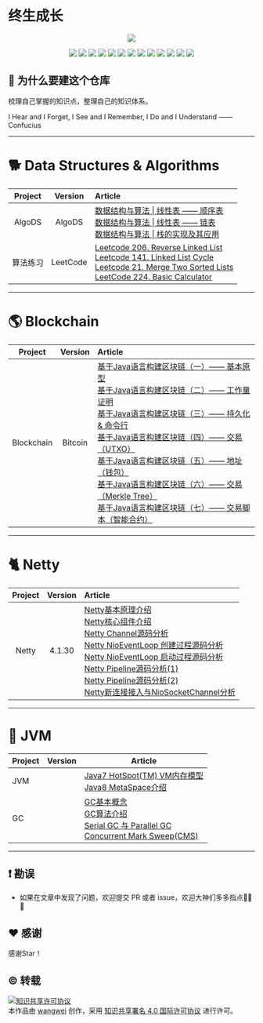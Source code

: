 # 终生成长

<p align='center'>
  <img src='https://img.i7years.com/blog/arches-national-park-dark-dusk-33688.jpg'>
</p>
<p align='center'>
<img src="https://img.shields.io/badge/build-passing-brightgreen.svg">
<img src="https://img.shields.io/badge/platform-Linux-ff69b4.svg">
<img src="https://img.shields.io/badge/language-Java-orange.svg">
<img src="https://img.shields.io/badge/language-JavaScript-yellow.svg">
<a href=""><img src="https://img.shields.io/badge/license-CC-000000.svg"></a>
<img src="https://img.shields.io/badge/made%20with-=1-blue.svg">
<a href="https://wangwei.one"><img src="https://img.shields.io/badge/Blog-终生成长-80d4f9.svg?style=flat"></a>
<a href="https://weibo.com/wangweijava"><img src="https://img.shields.io/badge/weibo-@wangwei_hz-f974ce.svg?style=flat&colorA=f4292e"></a>
<a href="https://twitter.com/wangwei_hz"><img src="https://img.shields.io/badge/twitter-@wangwei_hz-F8E81C.svg?style=flat&colorA=009df2"></a>
<a href="https://juejin.im/user/58365a1e880741006c06eba7"><img src="https://img.shields.io/badge/%E6%8E%98%E9%87%91-%40wangwei_hz-fd6f32.svg?style=flat&colorA=1970fe"></a>
<a href="https://www.jianshu.com/u/a04d5c200045"><img src="https://img.shields.io/badge/%E7%AE%80%E4%B9%A6-@wangwei_hz-green.svg"></a>
<a href="https://segmentfault.com/u/wangweix"><img src="https://img.shields.io/badge/思否-@wangwei_hz-fa6739.svg?style=flat&colorA=159963"></a>
<img src="https://img.shields.io/badge/PR-welcome%20!-brightgreen.svg?colorA=a0cd34">
</p>



## 🍒 为什么要建这个仓库

梳理自己掌握的知识点，整理自己的知识体系。

I Hear and I Forget, I See and I Remember, I Do and I Understand —— Confucius

----------------------------



# 🐕 Data Structures & Algorithms

| Project  | Version  | Article                                                      |
| :------: | :------: | :----------------------------------------------------------- |
|  AlgoDS  |  AlgoDS  | [数据结构与算法 \| 线性表 —— 顺序表](https://wangwei.one/posts/java-data-structures-and-algorithms-arraylist.html)<br />[数据结构与算法 \| 线性表 —— 链表](https://wangwei.one/posts/java-data-structures-and-algorithms-linkedlist.html)<br />[数据结构与算法 \| 栈的实现及其应用](https://wangwei.one/posts/java-data-structures-and-algorithms-stack.html)<br /> |
| 算法练习 | LeetCode | [Leetcode 206. Reverse Linked List](https://wangwei.one/posts/java-algoDS-reverse-linked-list.html)<br />[Leetcode 141. Linked List Cycle](https://wangwei.one/posts/java-algoDS-linked-list-cycle.html)<br />[Leetcode 21. Merge Two Sorted Lists](https://wangwei.one/posts/java-algoDS-Merge-Two-Sorted-Linked-Lists.html)<br />[LeetCode 224. Basic Calculator](https://wangwei.one/posts/algoDS-java-leetcode-224-basic-calculator.html)<br /> |



------



# 🌎 Blockchain

|  Project   | Version | Article                                                      |
| :--------: | :-----: | :----------------------------------------------------------- |
| Blockchain | Bitcoin | [基于Java语言构建区块链（一）—— 基本原型](https://wangwei.one/posts/build-blockchain-in-java-base-prototype.html)<br />[基于Java语言构建区块链（二）—— 工作量证明](https://wangwei.one/posts/build-blockchain-in-java-proof-of-work.html)<br />[基于Java语言构建区块链（三）—— 持久化 & 命令行](https://wangwei.one/posts/build-blockchain-in-java-data-persistence.html)<br />[基于Java语言构建区块链（四）—— 交易（UTXO）](https://wangwei.one/posts/build-blockchain-in-java-transaction-utxo.html)<br />[基于Java语言构建区块链（五）—— 地址（钱包）](https://wangwei.one/posts/build-blockchain-in-java-wallet-address.html)<br />[基于Java语言构建区块链（六）—— 交易（Merkle Tree）](https://wangwei.one/posts/build-blockchain-in-java-transaction-merkle-tree.html)<br />[基于Java语言构建区块链（七）—— 交易脚本（智能合约）](https://wangwei.one/posts/build-blockchain-in-java-transaction-script.html)<br /> |



------



# 🐈 Netty

| Project | Version | Article                                                      |
| :-----: | :-----: | :----------------------------------------------------------- |
|  Netty  | 4.1.30  | [Netty基本原理介绍](https://wangwei.one/posts/netty-base-theory-intro.html)<br />[Netty核心组件介绍](https://wangwei.one/posts/netty-core-assembly-intro.html)<br />[Netty Channel源码分析](https://wangwei.one/posts/netty-channel-source-analyse.html)<br />[Netty NioEventLoop 创建过程源码分析](https://wangwei.one/posts/netty-nioeventloop-analyse-for-create.html)<br />[Netty NioEventLoop 启动过程源码分析](https://wangwei.one/posts/netty-nioeventloop-analyse-for-startup.html)<br />[Netty Pipeline源码分析(1)](https://wangwei.one/posts/netty-pipeline-source-analyse-1.html)<br />[Netty Pipeline源码分析(2)](https://wangwei.one/posts/netty-pipeline-source-analyse-2.html)<br />[Netty新连接接入与NioSocketChannel分析](https://wangwei.one/posts/netty-new-connection-and-niosocketchannel-analyse.html)<br /> |



----------------------------



# 🚴 JVM

| Project | Version | Article                                                      |
| ------- | ------- | ------------------------------------------------------------ |
| JVM     |         | [Java7 HotSpot(TM) VM内存模型](https://wangwei.one/posts/java7-jvm-memory-model.html)<br />[Java8 MetaSpace介绍](https://wangwei.one/posts/java8-jvm-metaSpace.html)<br /> |
| GC      |         | [GC基本概念](https://wangwei.one/posts/jvm-gc-base-concept.html)<br />[GC算法介绍](https://wangwei.one/posts/jvm-gc-arithmetic-intro.html)<br />[Serial GC 与 Parallel GC](https://wangwei.one/posts/jvm-gc-serial-and-parallel.html)<br />[Concurrent Mark Sweep(CMS)](https://wangwei.one/posts/jvm-gc-concurrent-mark-sweep-cms.html)<br /> |



---



## ❗️ 勘误

+ 如果在文章中发现了问题，欢迎提交 PR 或者 issue，欢迎大神们多多指点🙏🙏🙏


## ♥️ 感谢

感谢Star！


## ©️ 转载

<a rel="license" href="http://creativecommons.org/licenses/by/4.0/"><img alt="知识共享许可协议" style="border-width:0" src="https://i.creativecommons.org/l/by/4.0/88x31.png" /></a><br />本<span xmlns:dct="http://purl.org/dc/terms/" href="http://purl.org/dc/dcmitype/Text" rel="dct:type">作品</span>由 <a xmlns:cc="http://creativecommons.org/ns#" href="https://wangwei.one" property="cc:attributionName" rel="cc:attributionURL">wangwei</a> 创作，采用 <a rel="license" href="http://creativecommons.org/licenses/by/4.0/">知识共享署名 4.0 国际许可协议</a> 进行许可。